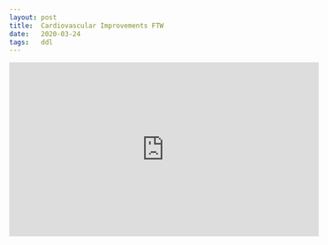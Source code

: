 ```yaml
---
layout: post
title:  Cardiovascular Improvements FTW
date:   2020-03-24
tags:   ddl
---
```

<iframe width="560" height="315" src="https://www.youtube.com/embed/VwaCOUVOCW0" frameborder="0" allow="accelerometer; autoplay; encrypted-media; gyroscope; picture-in-picture" allowfullscreen></iframe>
